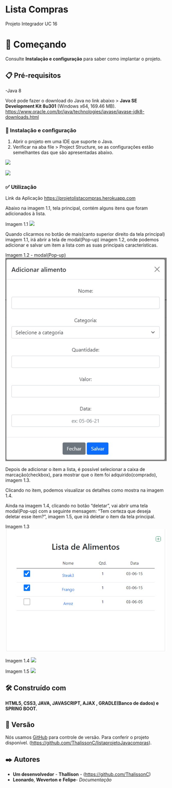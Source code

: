 # Lista Compras

Projeto Integrador UC 16

# 🚀 Começando

Consulte **Instalação e configuração** para saber como implantar o projeto.

## 📋 Pré-requisitos

-Java 8

Você pode fazer o download do Java no link abaixo > **Java SE Development Kit 8u301** (Windows x64, 169.46 MB). https://www.oracle.com/br/java/technologies/javase/javase-jdk8-downloads.html

### 🔧 Instalação e configuração

 1. Abrir o projeto em uma IDE que suporte o Java.
 2. Verificar na aba file > Project Structure, se as configurações estão semelhantes das que são apresentadas abaixo.


![](https://lh5.googleusercontent.com/A2hnb_W530gfd3seu7PyfRWUSHt1G9xgovqDJx6CDbWWPu7VQzNlCnbajvQ6vYR_7ARXx6sq1A-FhGxO2TVliwF23wg9cPnCGES1nhJ1L6D_xTWm-2hRjDjGikFbhA)

![](https://lh6.googleusercontent.com/RtydX36M1B-qVB_OC90cLshLvh8La9yIrb98XfRTKUEPyH9r_0_-eqO_mmAm7FnTKex1kelsD-1GLnilWQvXDFcmu3C5CXiRG5WUVDIXM-xGUV9rK7kMK5R0dIVAMQ)

  
### ✅ Utilização

Link da Aplicação
https://projetolistacompras.herokuapp.com

Abaixo na imagem 1.1, tela principal, contém alguns itens que foram adicionados à lista.

Imagem 1.1 
![](https://lh3.googleusercontent.com/vnWYXTPkYealpa774x6-aZRSIbCIyjJMm94cKhPrZy6j7zUvlzhoFlTzglVYjyv5q2zTCeOsOZmUlDvaYTZC6Yyzh0-PTBwqSv67WFLryaOqzyOHO3M2RjrHKH3I1QBa1BCQJIE)

Quando clicarmos no botão de mais(canto superior direito da tela principal) imagem 1.1, irá abrir a tela de modal(Pop-up) imagem 1.2, onde podemos adicionar e salvar um item a lista com as suas principais características.

Imagem 1.2 - modal(Pop-up)
![enter image description here](https://github.com/leonardo202/projetopadrao/blob/master/a68e2b88-0ad2-4178-bda0-8f20ca16b50a.jfif?raw=true)

Depois de adicionar o item a lista, é possível selecionar a caixa de marcação(checkbox), para mostrar que o item foi adquirido(comprado), imagem 1.3.

Clicando no item, podemos visualizar os detalhes como mostra na imagem 1.4.

Ainda na imagem 1.4, clicando no botão “deletar”, vai abrir uma tela modal(Pop-up) com a seguinte mensagem: “Tem certeza que deseja deletar esse item?”, imagem 1.5, que irá deletar o item da tela principal.

Imagem 1.3
![enter image description here](https://github.com/leonardo202/projetopadrao/blob/master/9ee3f132-6125-430c-a517-d921077f491a.jfif?raw=true)

Imagem 1.4
![](https://lh5.googleusercontent.com/LBWrlH1TpnZcIuFaBbdgCMeid9aLucBTowa4AFRbIGv4djobwiD_9WmSLnSa-n5RP-w3cCNcooWd9FoPGbl6MSlEQYivyWrzbJuO3eMGWjSH2qbpgbk-yNLM5yx74g)    

Imagem 1.5
![](https://lh6.googleusercontent.com/okYlu5jYZWqcEZmFrOydSLtEDAoa9ZKYza32Nep6OHAujS9Am2ZUe-MW52eiT3GwGDA9UYp8S4OW4p2swFfMDfSVDIIZW5j80tmh7JyfiC9SUY_5IIf4BSnhgiMBzA)


## 🛠️ Construído com


**HTML5, CSS3, JAVA, JAVASCRIPT, AJAX , GRADLE(Banco de dados) e SPRING BOOT.**

## 📌 Versão

Nós usamos [GitHub](https://github.com/) para controle de versão. Para conferir o projeto disponível. (https://github.com/ThalissonC/listaprojetoJavacompras). 

## ✒️ Autores

* **Um desenvolvedor** - ****Thallison**** - (https://github.com/ThalissonC)
* **Leonardo**, **Weverton**  **e** **Felipe**- *Documentação* 

